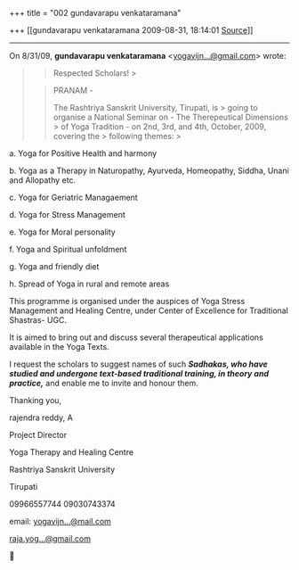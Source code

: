 +++
title = "002 gundavarapu venkataramana"

+++
[[gundavarapu venkataramana	2009-08-31, 18:14:01 [Source](https://groups.google.com/g/bvparishat/c/V1wjGIRk0zw)]]



  

****



On 8/31/09, **gundavarapu venkataramana** \<[yogavijn...@gmail.com]()\> wrote:



  


> 
> > Respected Scholars! >
> 
> > 
> > 
> > 
> > 
> > PRANAM -
> > 
> > 
> >  The Rashtriya Sanskrit University, Tirupati, is > going to organise a National Seminar on - The Therepeutical Dimensions > of Yoga Tradition - on 2nd, 3rd, and 4th, October, 2009, covering the > following themes: >
> 





 a. Yoga for Positive Health and harmony

 b. Yoga as a Therapy in Naturopathy, Ayurveda, Homeopathy, Siddha, Unani and Allopathy etc.

 c. Yoga for Geriatric Managaement

 d. Yoga for Stress Management

 e. Yoga for Moral personality

 f. Yoga and Spiritual unfoldment

 g. Yoga and friendly diet

 h. Spread of Yoga in rural and remote areas





 This programme is organised under the auspices of Yoga Stress Management and Healing Centre, under Center of Excellence for Traditional Shastras- UGC.



It is aimed to bring out and discuss several therapeutical applications available in the Yoga Texts.



I request the scholars to suggest names of such ***Sadhakas, who have studied and undergone text-based traditional training, in theory and practice,*** and enable me to invite and honour them.



Thanking you,





rajendra reddy, A

 Project Director

Yoga Therapy and Healing Centre

Rashtriya Sanskrit University

Tirupati



09966557744 09030743374

email: [yogavijn...@mail.com]()

 [raja.yog...@gmail.com]()



